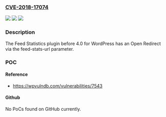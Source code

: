 ### [CVE-2018-17074](https://cve.mitre.org/cgi-bin/cvename.cgi?name=CVE-2018-17074)
![](https://img.shields.io/static/v1?label=Product&message=n%2Fa&color=blue)
![](https://img.shields.io/static/v1?label=Version&message=n%2Fa&color=blue)
![](https://img.shields.io/static/v1?label=Vulnerability&message=n%2Fa&color=brighgreen)

### Description

The Feed Statistics plugin before 4.0 for WordPress has an Open Redirect via the feed-stats-url parameter.

### POC

#### Reference
- https://wpvulndb.com/vulnerabilities/7543

#### Github
No PoCs found on GitHub currently.

